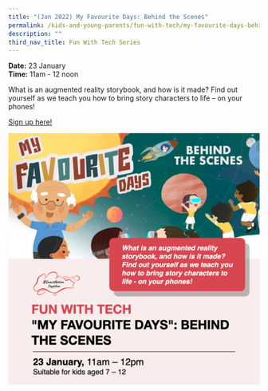 ```yaml
---
title: "(Jan 2022) My Favourite Days: Behind the Scenes"
permalink: /kids-and-young-parents/fun-with-tech/my-favourite-days-behind-the-scenes-jan2022
description: ""
third_nav_title: Fun With Tech Series
---
```


**Date:** 23 January
<br> **Time:** 11am - 12 noon

What is an augmented reality storybook, and how is it made? Find out yourself as we teach you how to bring story characters to life – on your phones!

[Sign up here! ](https://www.eventbrite.sg/e/my-favourite-days-behind-the-scenes-registration-226565803417?aff=ebdsoporgprofile)<br> 

![Behind the scenes wrokshop](/images/23-Jan-kids.png)